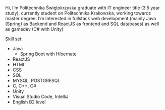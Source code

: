 Hi, I’m Politechnika Świętokrzyska graduate with IT engineer title (3.5 year study), currently student on Politechnika Krakowska, working towards master degree.
I’m interested in fullstack web development (mainly Java (Spring) as Backend and ReactJS as frontend and SQL databases) as well as gamedev (C# with Unity)

Skill set:
  - Java
    * Spring Boot with Hibernate
  - ReactJS
  - HTML
  - CSS
  - SQL
  - MYSQL, POSTGRESQL
  - C, C++, C#
  - Unity
  - Visual Studio Code, IntelliJ
  - English B2 level

<!---
camillo29/camillo29 is a ✨ special ✨ repository because its `README.md` (this file) appears on your GitHub profile.
You can click the Preview link to take a look at your changes.
--->

